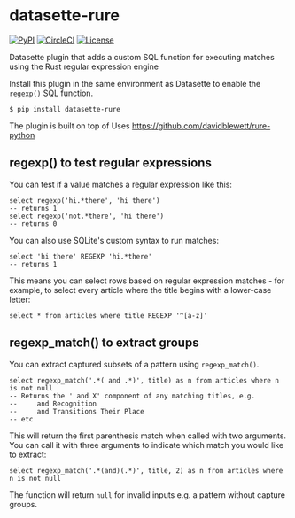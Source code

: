 # datasette-rure

[![PyPI](https://img.shields.io/pypi/v/datasette-rure.svg)](https://pypi.org/project/datasette-rure/)
[![CircleCI](https://circleci.com/gh/simonw/datasette-rure.svg?style=svg)](https://circleci.com/gh/simonw/datasette-rure)
[![License](https://img.shields.io/badge/license-Apache%202.0-blue.svg)](https://github.com/simonw/datasette-rure/blob/master/LICENSE)

Datasette plugin that adds a custom SQL function for executing matches using the Rust regular expression engine

Install this plugin in the same environment as Datasette to enable the `regexp()` SQL function.

    $ pip install datasette-rure

The plugin is built on top of Uses https://github.com/davidblewett/rure-python

## regexp() to test regular expressions

You can test if a value matches a regular expression like this:

    select regexp('hi.*there', 'hi there')
    -- returns 1
    select regexp('not.*there', 'hi there')
    -- returns 0

You can also use SQLite's custom syntax to run matches:

    select 'hi there' REGEXP 'hi.*there'
    -- returns 1

This means you can select rows based on regular expression matches - for example, to select every article where the title begins with a lower-case letter:

    select * from articles where title REGEXP '^[a-z]'

## regexp_match() to extract groups

You can extract captured subsets of a pattern using `regexp_match()`.

    select regexp_match('.*( and .*)', title) as n from articles where n is not null
    -- Returns the ' and X' component of any matching titles, e.g.
    --     and Recognition
    --     and Transitions Their Place
    -- etc

This will return the first parenthesis match when called with two arguments. You can call it with three arguments to indicate which match you would like to extract:

    select regexp_match('.*(and)(.*)', title, 2) as n from articles where n is not null

The function will return `null` for invalid inputs e.g. a pattern without capture groups.
